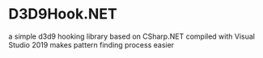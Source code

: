 # D3D9Hook.NET
a simple d3d9 hooking library based on CSharp.NET
compiled with Visual Studio 2019
makes pattern finding process easier

